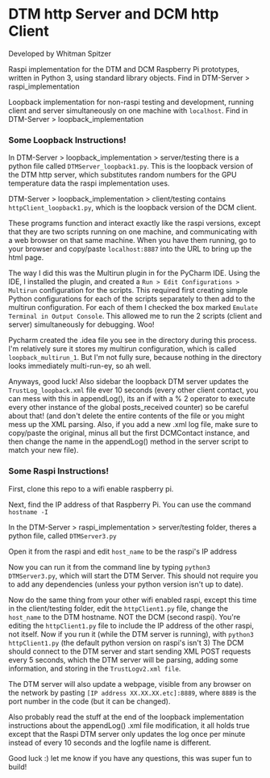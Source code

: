 # DTM http Server and DCM http Client 

Developed by Whitman Spitzer 

Raspi implementation for the DTM and DCM Raspberry Pi prototypes, written in Python 3, using standard library objects. Find in DTM-Server > raspi_implementation

Loopback implementation for non-raspi testing and development, running client and server simultaneously on one machine with `localhost`. Find in DTM-Server > loopback_implementation


### Some Loopback Instructions!

In DTM-Server > loopback_implementation > server/testing there is a python file called `DTMServer_loopback1.py`. This is the loopback version of the DTM http server, 
which substitutes random numbers for the GPU temperature data the raspi implementation uses.

DTM-Server > loopback_implementation > client/testing contains `httpClient_loopback1.py`, which is the loopback version of the DCM client.

These programs function and interact exactly like the raspi versions, except that they are two scripts running on one machine, and communicating
with a web browser on that same machine. When you have them running, go to your browser and copy/paste `localhost:8887` into the URL to bring
up the html page. 

The way I did this was the Multirun plugin in for the PyCharm IDE. Using the IDE, I installed the plugin, and created a `Run > Edit Configurations > Multirun` configuration
for the scripts. This required first creating simple Python configurations for each of the scripts separately to then add to the multirun configuration. For each of them 
I checked the box marked `Emulate Terminal in Output Console`. This allowed me to run the 2 scripts (client and server) simultaneously for debugging. Woo! 

Pycharm created the .idea file you see in the directory during this process. I'm relatively sure it stores my multirun configuration, which is called `loopback_multirun_1`.
But I'm not fully sure, because nothing in the directory looks immediately multi-run-ey, so ah well. 

Anyways, good luck! Also sidebar the loopback DTM server updates the `TrustLog_loopback.xml` file ever 10 seconds (every other client contact, you can mess with this in appendLog(), its an if with a % 2 operator to execute every other instance of the global posts_received counter) so be careful about that! (and don't delete the entire contents of the file or you might mess up the XML parsing. Also, if you add a new .xml log file, make sure to copy/paste the original, minus all but the first DCMContact instance, and then change the name in the appendLog() method in the server script to match your new file). 

### Some Raspi Instructions! 

First, clone this repo to a wifi enable raspberry pi.

Next, find the IP address of that Raspberry Pi. You can use the command `hostname -I`

In the DTM-Server > raspi_implementation > server/testing folder, theres a python file, called `DTMServer3.py`

Open it from the raspi and edit `host_name` to be the raspi's IP address

Now you can run it from the command line by typing `python3 DTMServer3.py`, which will start the DTM Server. 
This should not require you to add any dependencies (unless your python version isn't up to date).

Now do the same thing from your other wifi enabled raspi, except this time
in the client/testing folder, edit the `httpClient1.py` file,
change the  `host_name` to the DTM hostname. NOT the DCM (second raspi).
You're editing the `httpClient1.py` file to include the IP address of the other raspi, not itself. 
Now if you run it (while the DTM server is running), with `python3 httpClient1.py` 
(the default python version on raspi's isn't 3)
The DCM should connect to the DTM server and start sending XML POST requests every 5 seconds, 
which the DTM server will be parsing, adding some information, and storing in the `TrustLogv2.xml file`.

The DTM server will also update a webpage, visible from any browser on the network by pasting
`[IP address XX.XX.XX.etc]:8889`, where `8889` is the port number in the code (but it can be changed).

Also probably read the stuff at the end of the loopback implementation instructions about the appendLog() .xml file modification, it all holds true 
except that the Raspi DTM server only updates the log once per minute instead of every 10 seconds and the logfile name is different.

Good luck :) let me know if you have any questions, this was super fun to build!

